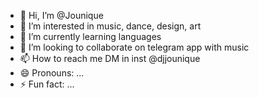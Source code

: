 - 👋 Hi, I’m @Jounique
- 👀 I’m interested in music, dance, design, art
- 🌱 I’m currently learning languages
- 💞️ I’m looking to collaborate on telegram app with music
- 📫 How to reach me DM in inst @djjounique
- 😄 Pronouns: ...
- ⚡ Fun fact: ...

<!---
Jounique/Jounique is a ✨ special ✨ repository because its `README.md` (this file) appears on your GitHub profile.
You can click the Preview link to take a look at your changes.
--->
